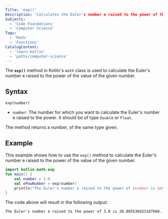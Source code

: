 ```yaml
---
Title: 'exp()'
Description: 'Calculates the Euler's number e raised to the power of the value of a given number.'
Subjects:
  - 'Code Foundations'
  - 'Computer Science' 
Tags:
  - 'Math'
  - 'Functions' 
CatalogContent:
  - 'learn-kotlin'
  - 'paths/computer-science'
---
```


The **`exp()`** method in Kotlin's `math` class is used to calculate the Euler's number e raised to the power of the value of the given number.

## Syntax

```pseudo
exp(number)
```

- `number`: The number for which you want to calculate the Euler's number e raised to the power. It should be of type `Double` or `Float`.

The method returns a number, of the same type given. 

## Example

This example shows how to use the `exp()` method to calculate the Euler's number e raised to the power of the value of the given number.

```kotlin
import kotlin.math.exp
fun main() {
    val number = 3.0
    val ePowNumber = exp(number)
    println("The Euler's number e raised to the power of $number is $ePowNumber.")
}
```

The code above will result in the following output:

```shell
The Euler's number e raised to the power of 3.0 is 20.085536923187668.
```